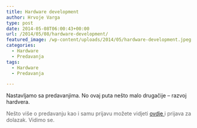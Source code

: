 ```yaml
---
title: Hardware development
author: Hrvoje Varga
type: post
date: 2014-05-08T06:00:43+00:00
url: /2014/05/08/hardware-development/
featured_image: /wp-content/uploads/2014/05/hardware-development.jpeg
categories:
  - Hardware
  - Predavanja
tags:
  - Hardware
  - Predavanja

---
```

Nastavljamo sa predavanjima. No ovaj puta nešto malo drugačije &#8211; razvoj hardvera.

<span style="color: #666666;">Nešto više o predavanju kao i samu prijavu možete vidjeti <a title="Hardware development" href="https://www.opensource-osijek.org/wordpress/events/hardware-development/" target="_blank">ovdje</a></span><span style="color: #666666;"><a title="Hardware development" href="https://www.opensource-osijek.org/wordpress/events/hardware-development/" target="_blank"> </a>i prijava za dolazak. Vidimo se.</span>
